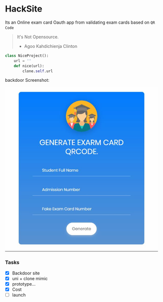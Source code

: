 # HackSite

Its an Online exam card Oauth app from validating exam cards based on ``QR Code``


> It's Not Opensource.
> - Agoo Kahdichienja Clinton



```python
class NiceProject():
    url = ''
    def nice(url):
        clone.self.url
```


backdoor Screenshot:

![backdoor Screenshot](examcard/static/img/git.jpg)

### Tasks

- [x] Backdoor site
- [x] uni + clone mimic
- [x] prototype...
- [x] Cost
- [ ] launch
